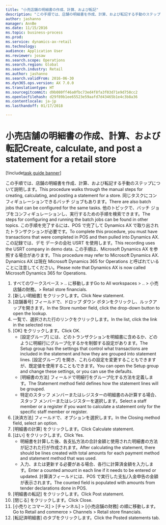 ```yaml
--- 
title: "小売店舗の明細書の作成、計算、および転記"
description: "この手順では、店舗の明細書を作成、計算、および転記する手動のステップについて説明します。"
author: jashanno
manager: AnnBe
ms.date: 11/15/2016
ms.topic: business-process
ms.prod: 
ms.service: dynamics-ax-retail
ms.technology: 
audience: Application User
ms.reviewer: josaw
ms.search.scope: Operations
ms.search.region: Global
ms.search.industry: Retail
ms.author: jashanno
ms.search.validFrom: 2016-06-30
ms.dyn365.ops.version: AX 7.0.0
ms.translationtype: HT
ms.sourcegitcommit: d9b080ff46a0fbc73ed4f8fa3f03d71e9d758cc2
ms.openlocfilehash: d29f89b1ee65523e59aafd7d43465b1e4c3b8a36
ms.contentlocale: ja-jp
ms.lasthandoff: 01/17/2018

---
```

# <a name="create-calculate-and-post-a-statement-for-a-retail-store"></a><span data-ttu-id="d429e-103">小売店舗の明細書の作成、計算、および転記</span><span class="sxs-lookup"><span data-stu-id="d429e-103">Create, calculate, and post a statement for a retail store</span></span>

[!include[task guide banner](../includes/task-guide-banner.md)]

<span data-ttu-id="d429e-104">この手順では、店舗の明細書を作成、計算、および転記する手動のステップについて説明します。</span><span class="sxs-lookup"><span data-stu-id="d429e-104">This procedure walks through the manual steps for creating, calculating, and posting a statement for a store.</span></span> <span data-ttu-id="d429e-105">同じタスクにコンフィギュレーションできるバッチ ジョブもあります。</span><span class="sxs-lookup"><span data-stu-id="d429e-105">There are also batch jobs that can be configured for the same tasks.</span></span> <span data-ttu-id="d429e-106">他のトピックで、バッチ ジョブをコンフィギュレーションし、実行するための手順を検索できます。</span><span class="sxs-lookup"><span data-stu-id="d429e-106">The steps for configuring and running the batch jobs can be found in other topics.</span></span> <span data-ttu-id="d429e-107">この手順を完了するには、POS で完了して Dynamics AX で取り出されたトランザクションが必要です。</span><span class="sxs-lookup"><span data-stu-id="d429e-107">To complete this procedure, you must have transactions that were completed in POS and then pulled into Dynamics AX.</span></span> <span data-ttu-id="d429e-108">この記録では、デモ データの会社 USRT を使用します。</span><span class="sxs-lookup"><span data-stu-id="d429e-108">This recording uses the USRT company in demo data.</span></span> <span data-ttu-id="d429e-109">この手順は、Microsoft Dynamics AX を参照する場合があります。</span><span class="sxs-lookup"><span data-stu-id="d429e-109">This procedure may refer to Microsoft Dynamics AX.</span></span> <span data-ttu-id="d429e-110">Dynamics AX は現在 Microsoft Dynamics 365 for Operations と呼ばれていることに注意してください。</span><span class="sxs-lookup"><span data-stu-id="d429e-110">Please note that Dynamics AX is now called Microsoft Dynamics 365 for Operations.</span></span>

1. <span data-ttu-id="d429e-111">すべてのワークスペース > .. に移動します</span><span class="sxs-lookup"><span data-stu-id="d429e-111">Go to All workspaces > ..</span></span> <span data-ttu-id="d429e-112">> 小売店舗の財務。</span><span class="sxs-lookup"><span data-stu-id="d429e-112">> Retail store financials.</span></span>
2. <span data-ttu-id="d429e-113">[新しい明細書] をクリックします。</span><span class="sxs-lookup"><span data-stu-id="d429e-113">Click New statement.</span></span>
3. <span data-ttu-id="d429e-114">[店舗番号] フィールドで、ドロップ ダウン ボタンをクリックし、ルックアップを開きます。</span><span class="sxs-lookup"><span data-stu-id="d429e-114">In the Store number field, click the drop-down button to open the lookup.</span></span>
4. <span data-ttu-id="d429e-115">一覧で、選択された行のリンクをクリックします。</span><span class="sxs-lookup"><span data-stu-id="d429e-115">In the list, click the link in the selected row.</span></span>
5. <span data-ttu-id="d429e-116">[OK] をクリックします。</span><span class="sxs-lookup"><span data-stu-id="d429e-116">Click OK.</span></span>
    * <span data-ttu-id="d429e-117">[設定グループ] には、どのトランザクションを明細書に含めるか、どのように明細行にグループ化するかを制御する設定があります。</span><span class="sxs-lookup"><span data-stu-id="d429e-117">The Setup group has the settings that control what transactions are included in the statement and how they are grouped into statement lines.</span></span> <span data-ttu-id="d429e-118">[設定グループ] を開き、これらの設定を変更することもできますが、既定値を使用することもできます。</span><span class="sxs-lookup"><span data-stu-id="d429e-118">You can open the Setup group and change these settings, or you can use the defaults.</span></span>  
    * <span data-ttu-id="d429e-119">[明細書の方法] フィールドで明細行をグループ化する方法を定義します。</span><span class="sxs-lookup"><span data-stu-id="d429e-119">The Statement method field defines how the statement lines will be grouped.</span></span>  
    * <span data-ttu-id="d429e-120">特定のスタッフ メンバーまたはレジスターの明細書のみ計算する場合、スタッフ メンバーまたはレジスターを選択します。</span><span class="sxs-lookup"><span data-stu-id="d429e-120">Select a staff member or a register if you want to calculate a statement only for the specific staff member or register.</span></span>  
6. <span data-ttu-id="d429e-121">[決済方法] フィールドで、オプションを選択します。</span><span class="sxs-lookup"><span data-stu-id="d429e-121">In the Closing method field, select an option.</span></span>
7. <span data-ttu-id="d429e-122">[明細書の計算] をクリックします。</span><span class="sxs-lookup"><span data-stu-id="d429e-122">Click Calculate statement.</span></span>
8. <span data-ttu-id="d429e-123">[はい] をクリックします。</span><span class="sxs-lookup"><span data-stu-id="d429e-123">Click Yes.</span></span>
    * <span data-ttu-id="d429e-124">明細書を計算した後、各支払方法の合計金額と使用された明細書の方法が記された行が作成されます。</span><span class="sxs-lookup"><span data-stu-id="d429e-124">After calculating the statement, there should be lines created with total amounts for each payment method and statement method that was used.</span></span>  
    * <span data-ttu-id="d429e-125">入力、または更新する必要がある場合、各行に計算済金額を入力します。</span><span class="sxs-lookup"><span data-stu-id="d429e-125">Enter a counted amount in each line if it needs to be entered or updated.</span></span> <span data-ttu-id="d429e-126">計算済フィールドには、POS で実行した支払/入金申告の金額が表示されます。</span><span class="sxs-lookup"><span data-stu-id="d429e-126">The counted field is populated with amounts from tender declarations done in POS.</span></span>  
9. <span data-ttu-id="d429e-127">[明細書の転記] をクリックします。</span><span class="sxs-lookup"><span data-stu-id="d429e-127">Click Post statement.</span></span>
10. <span data-ttu-id="d429e-128">[閉じる] をクリックします。</span><span class="sxs-lookup"><span data-stu-id="d429e-128">Click Close.</span></span>
11. <span data-ttu-id="d429e-129">[小売りとコマース] > [チャンネル] > [小売店舗の財務] の順に移動します。</span><span class="sxs-lookup"><span data-stu-id="d429e-129">Go to Retail and commerce > Channels > Retail store financials.</span></span>
12. <span data-ttu-id="d429e-130">[転記済明細書] のタブをクリックします。</span><span class="sxs-lookup"><span data-stu-id="d429e-130">Click the Posted statements tab.</span></span>


